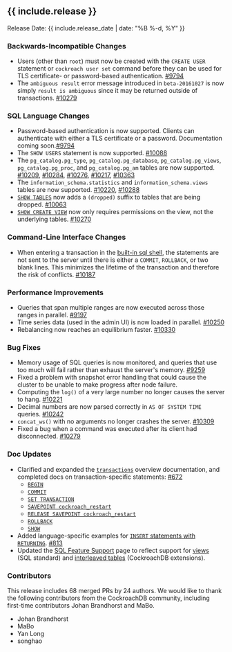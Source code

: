 <h2 id="{{ include.release | slugify }}">{{ include.release }}</h2>

Release Date: {{ include.release_date | date: "%B %-d, %Y" }}

<h3 id="beta-20161103-backwards-incompatible-changes">Backwards-Incompatible Changes</h3>

- Users (other than `root`) must now be created with the `CREATE USER` statement or `cockroach user set` command before they can be used for TLS certificate- or password-based authentication.  [#9794](https://github.com/cockroachdb/cockroach/pull/9794)
- The `ambiguous result` error message introduced in `beta-20161027` is now simply `result is ambiguous` since it may be returned outside of transactions. [#10279](https://github.com/cockroachdb/cockroach/pull/10279)

<h3 id="beta-20161103-sql-language-changes">SQL Language Changes</h3>

- Password-based authentication is now supported. Clients can authenticate with either a TLS certificate or a password. Documentation coming soon.[#9794](https://github.com/cockroachdb/cockroach/pull/9794)
- The `SHOW USERS` statement is now supported. [#10088](https://github.com/cockroachdb/cockroach/pull/10088)
- The `pg_catalog.pg_type`, `pg_catalog.pg_database`, `pg_catalog.pg_views`, `pg_catalog.pg_proc`, and `pg_catalog.pg_am` tables are now supported. [#10209](https://github.com/cockroachdb/cockroach/pull/10209), [#10284](https://github.com/cockroachdb/cockroach/pull/10284), [#10276](https://github.com/cockroachdb/cockroach/pull/10276), [#10217](https://github.com/cockroachdb/cockroach/pull/10217), [#10363](https://github.com/cockroachdb/cockroach/pull/10363)
- The `information_schema.statistics` and `information_schema.views` tables are now supported. [#10220](https://github.com/cockroachdb/cockroach/pull/10220), [#10288](https://github.com/cockroachdb/cockroach/pull/10288)
- [`SHOW TABLES`](https://www.cockroachlabs.com/docs/v1.0/show-tables) now adds a `(dropped)` suffix to tables that are being dropped. [#10063](https://github.com/cockroachdb/cockroach/pull/10063)
- [`SHOW CREATE VIEW`](https://www.cockroachlabs.com/docs/v1.0/show-create-view) now only requires permissions on the view, not the underlying tables. [#10270](https://github.com/cockroachdb/cockroach/pull/10270)

<h3 id="beta-20161103-command-line-interface-changes">Command-Line Interface Changes</h3>

- When entering a transaction in the [built-in sql shell](https://www.cockroachlabs.com/docs/v1.0/use-the-built-in-sql-client), the statements are not sent to the server until there is either a `COMMIT`, `ROLLBACK`, or two blank lines. This minimizes the lifetime of the transaction and therefore the risk of conflicts. [#10187](https://github.com/cockroachdb/cockroach/pull/10187)

<h3 id="beta-20161103-performance-improvements">Performance Improvements</h3>

- Queries that span multiple ranges are now executed across those ranges in parallel. [#9197](https://github.com/cockroachdb/cockroach/pull/9197)
- Time series data (used in the admin UI) is now loaded in parallel. [#10250](https://github.com/cockroachdb/cockroach/pull/10250)
- Rebalancing now reaches an equilibrium faster. [#10330](https://github.com/cockroachdb/cockroach/pull/10330)

<h3 id="beta-20161103-bug-fixes">Bug Fixes</h3>

- Memory usage of SQL queries is now monitored, and queries that use too much will fail rather than exhaust the server's memory. [#9259](https://github.com/cockroachdb/cockroach/pull/9259)
- Fixed a problem with snapshot error handling that could cause the cluster to be unable to make progress after node failure.
- Computing the `log()` of a very large number no longer causes the server to hang. [#10221](https://github.com/cockroachdb/cockroach/pull/10221)
- Decimal numbers are now parsed correctly in `AS OF SYSTEM TIME` queries. [#10242](https://github.com/cockroachdb/cockroach/pull/10242)
- `concat_ws()` with no arguments no longer crashes the server. [#10309](https://github.com/cockroachdb/cockroach/pull/10309)
- Fixed a bug when a command was executed after its client had disconnected. [#10279](https://github.com/cockroachdb/cockroach/pull/10279)

<h3 id="beta-20161103-doc-updates">Doc Updates</h3>

- Clarified and expanded the [`transactions`](https://www.cockroachlabs.com/docs/v1.0/transactions) overview documentation, and completed docs on transaction-specific statements: [#672](https://github.com/cockroachdb/docs/pull/672)
    - [`BEGIN`](https://www.cockroachlabs.com/docs/v1.0/begin-transaction)
    - [`COMMIT`](https://www.cockroachlabs.com/docs/v1.0/commit-transaction)
    - [`SET TRANSACTION`](https://www.cockroachlabs.com/docs/v1.0/set-transaction)
    - [`SAVEPOINT cockroach_restart`](https://www.cockroachlabs.com/docs/v1.0/savepoint)
    - [`RELEASE SAVEPOINT cockroach_restart`](https://www.cockroachlabs.com/docs/v1.0/release-savepoint)
    - [`ROLLBACK`](https://www.cockroachlabs.com/docs/v1.0/rollback-transaction)
    - [`SHOW`](https://www.cockroachlabs.com/docs/v1.0/show-vars)
- Added language-specific examples for [`INSERT` statements with `RETURNING`](https://www.cockroachlabs.com/docs/v1.0/insert#insert-and-return-values). [#813](https://github.com/cockroachdb/docs/pull/813)
- Updated the [SQL Feature Support](https://www.cockroachlabs.com/docs/v1.0/sql-feature-support) page to reflect support for [views](https://www.cockroachlabs.com/docs/v1.0/views) (SQL standard) and [interleaved tables](https://www.cockroachlabs.com/docs/v1.0/interleave-in-parent) (CockroachDB extensions).

<div class="release-note-contributors" markdown="1">

<h3 id="beta-20161103-contributors">Contributors</h3>

This release includes 68 merged PRs by 24 authors. We would like to thank the following contributors from the CockroachDB community, including first-time contributors Johan Brandhorst and MaBo.

- Johan Brandhorst
- MaBo
- Yan Long
- songhao

</div>
